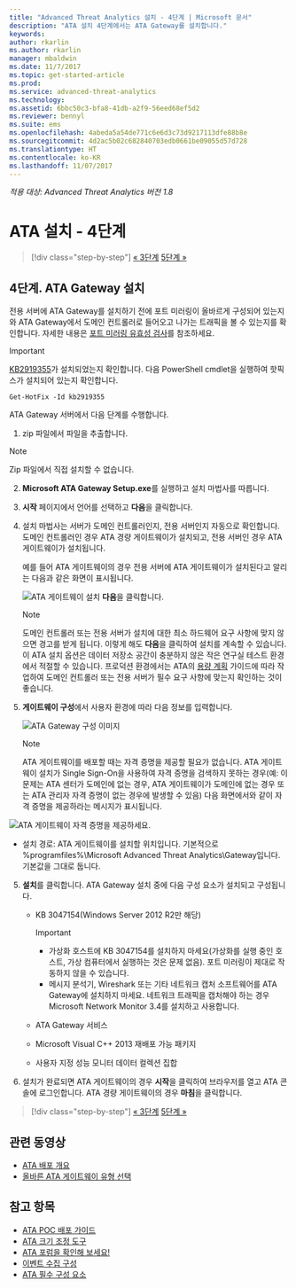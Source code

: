 ```yaml
---
title: "Advanced Threat Analytics 설치 - 4단계 | Microsoft 문서"
description: "ATA 설치 4단계에서는 ATA Gateway를 설치합니다."
keywords: 
author: rkarlin
ms.author: rkarlin
manager: mbaldwin
ms.date: 11/7/2017
ms.topic: get-started-article
ms.prod: 
ms.service: advanced-threat-analytics
ms.technology: 
ms.assetid: 6bbc50c3-bfa8-41db-a2f9-56eed68ef5d2
ms.reviewer: bennyl
ms.suite: ems
ms.openlocfilehash: 4abeda5a54de771c6e6d3c73d9217113dfe88b8e
ms.sourcegitcommit: 4d2ac5b02c682840703edb0661be09055d57d728
ms.translationtype: HT
ms.contentlocale: ko-KR
ms.lasthandoff: 11/07/2017
---
```

*적용 대상: Advanced Threat Analytics 버전 1.8*



# <a name="install-ata---step-4"></a>ATA 설치 - 4단계

>[!div class="step-by-step"]
[« 3단계](install-ata-step3.md)
[5단계 »](install-ata-step5.md)

## <a name="step-4-install-the-ata-gateway"></a>4단계. ATA Gateway 설치

전용 서버에 ATA Gateway를 설치하기 전에 포트 미러링이 올바르게 구성되어 있는지와 ATA Gateway에서 도메인 컨트롤러로 들어오고 나가는 트래픽을 볼 수 있는지를 확인합니다. 자세한 내용은 [포트 미러링 유효성 검사](validate-port-mirroring.md)를 참조하세요.


> [!IMPORTANT]
> [KB2919355](http://support.microsoft.com/kb/2919355/)가 설치되었는지 확인합니다.  다음 PowerShell cmdlet을 실행하여 핫픽스가 설치되어 있는지 확인합니다.
>
> `Get-HotFix -Id kb2919355`

ATA Gateway 서버에서 다음 단계를 수행합니다.

1.  zip 파일에서 파일을 추출합니다. 
> [!NOTE] 
> Zip 파일에서 직접 설치할 수 없습니다.

2.  **Microsoft ATA Gateway Setup.exe**를 실행하고 설치 마법사를 따릅니다.

3.  **시작** 페이지에서 언어를 선택하고 **다음**을 클릭합니다.

4.  설치 마법사는 서버가 도메인 컨트롤러인지, 전용 서버인지 자동으로 확인합니다. 도메인 컨트롤러인 경우 ATA 경량 게이트웨이가 설치되고, 전용 서버인 경우 ATA 게이트웨이가 설치됩니다. 
    
    예를 들어 ATA 게이트웨이의 경우 전용 서버에 ATA 게이트웨이가 설치된다고 알리는 다음과 같은 화면이 표시됩니다.
    
    ![ATA 게이트웨이 설치](media/ata-gw-install.png) **다음**을 클릭합니다.

    > [!NOTE] 
    > 도메인 컨트롤러 또는 전용 서버가 설치에 대한 최소 하드웨어 요구 사항에 맞지 않으면 경고를 받게 됩니다. 이렇게 해도 **다음**을 클릭하여 설치를 계속할 수 있습니다. 이 ATA 설치 옵션은 데이터 저장소 공간이 충분하지 않은 작은 연구실 테스트 환경에서 적절할 수 있습니다. 프로덕션 환경에서는 ATA의 [용량 계획](ata-capacity-planning.md) 가이드에 따라 작업하여 도메인 컨트롤러 또는 전용 서버가 필수 요구 사항에 맞는지 확인하는 것이 좋습니다.

4.  **게이트웨이 구성**에서 사용자 환경에 따라 다음 정보를 입력합니다.

    ![ATA Gateway 구성 이미지](media/ata-gw-configure.png)

    > [!NOTE]
    > ATA 게이트웨이를 배포할 때는 자격 증명을 제공할 필요가 없습니다. ATA 게이트웨이 설치가 Single Sign-On을 사용하여 자격 증명을 검색하지 못하는 경우(예: 이 문제는 ATA 센터가 도메인에 없는 경우, ATA 게이트웨이가 도메인에 없는 경우 또는 ATA 관리자 자격 증명이 없는 경우에 발생할 수 있음) 다음 화면에서와 같이 자격 증명을 제공하라는 메시지가 표시됩니다. 

  ![ATA 게이트웨이 자격 증명을 제공하세요.](media/ata-install-credentials.png)

   - 설치 경로: ATA 게이트웨이를 설치할 위치입니다. 기본적으로 %programfiles%\Microsoft Advanced Threat Analytics\Gateway입니다. 기본값을 그대로 둡니다.
    
5. **설치**를 클릭합니다. ATA Gateway 설치 중에 다음 구성 요소가 설치되고 구성됩니다.

    -   KB 3047154(Windows Server 2012 R2만 해당)

        > [!IMPORTANT]
        > -   가상화 호스트에 KB 3047154를 설치하지 마세요(가상화를 실행 중인 호스트, 가상 컴퓨터에서 실행하는 것은 문제 없음). 포트 미러링이 제대로 작동하지 않을 수 있습니다. 
        > -   메시지 분석기, Wireshark 또는 기타 네트워크 캡처 소프트웨어를 ATA Gateway에 설치하지 마세요. 네트워크 트래픽을 캡처해야 하는 경우 Microsoft Network Monitor 3.4를 설치하고 사용합니다.

    -   ATA Gateway 서비스
    -   Microsoft Visual C++ 2013 재배포 가능 패키지
    -   사용자 지정 성능 모니터 데이터 컬렉션 집합

5.  설치가 완료되면 ATA 게이트웨이의 경우 **시작**을 클릭하여 브라우저를 열고 ATA 콘솔에 로그인합니다. ATA 경량 게이트웨이의 경우 **마침**을 클릭합니다.


>[!div class="step-by-step"]
[« 3단계](install-ata-step3.md)
[5단계 »](install-ata-step5.md)


## <a name="related-videos"></a>관련 동영상
- [ATA 배포 개요](https://channel9.msdn.com/Shows/Microsoft-Security/Overview-of-ATA-Deployment-in-10-Minutes)
- [올바른 ATA 게이트웨이 유형 선택](https://channel9.msdn.com/Shows/Microsoft-Security/ATA-Deployment-Choose-the-Right-Gateway-Type)

## <a name="see-also"></a>참고 항목
- [ATA POC 배포 가이드](http://aka.ms/atapoc)
- [ATA 크기 조정 도구](http://aka.ms/atasizingtool)
- [ATA 포럼을 확인해 보세요!](https://social.technet.microsoft.com/Forums/security/home?forum=mata)
- [이벤트 수집 구성](configure-event-collection.md)
- [ATA 필수 구성 요소](ata-prerequisites.md)

